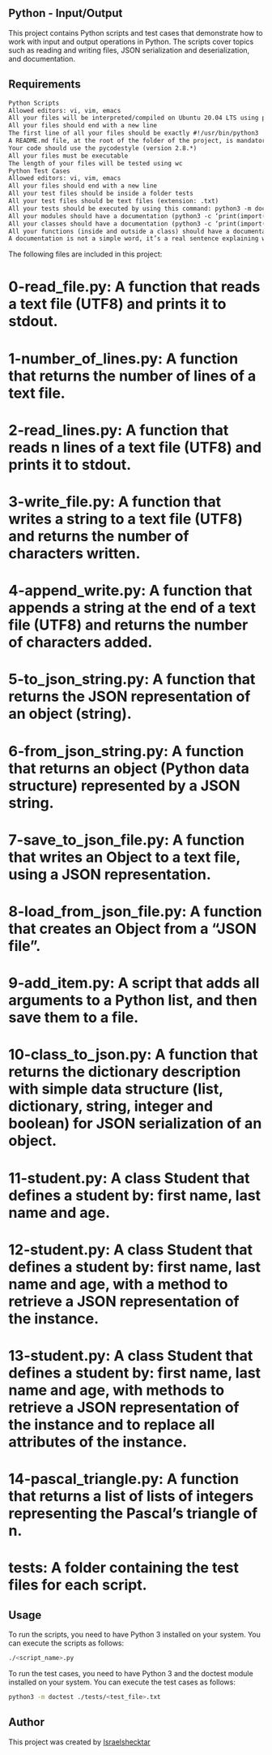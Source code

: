 ## Python - Input/Output
This project contains Python scripts and test cases that demonstrate how to work with input and output operations in Python. The scripts cover topics such as reading and writing files, JSON serialization and deserialization, and documentation.

## Requirements
```html
Python Scripts
Allowed editors: vi, vim, emacs
All your files will be interpreted/compiled on Ubuntu 20.04 LTS using python3 (version 3.8.5)
All your files should end with a new line
The first line of all your files should be exactly #!/usr/bin/python3
A README.md file, at the root of the folder of the project, is mandatory
Your code should use the pycodestyle (version 2.8.*)
All your files must be executable
The length of your files will be tested using wc
Python Test Cases
Allowed editors: vi, vim, emacs
All your files should end with a new line
All your test files should be inside a folder tests
All your test files should be text files (extension: .txt)
All your tests should be executed by using this command: python3 -m doctest ./tests/*
All your modules should have a documentation (python3 -c ‘print(import(“my_module”).doc)’)
All your classes should have a documentation (python3 -c ‘print(import(“my_module”).MyClass.doc)’)
All your functions (inside and outside a class) should have a documentation (python3 -c ‘print(import(“my_module”).my_function.doc)’ and python3 -c ‘print(import(“my_module”).MyClass.my_function.doc)’)
A documentation is not a simple word, it’s a real sentence explaining what’s the purpose of the module, class or method (the length of it will be verified)
```
The following files are included in this project:

# 0-read_file.py: A function that reads a text file (UTF8) and prints it to stdout.
# 1-number_of_lines.py: A function that returns the number of lines of a text file.
# 2-read_lines.py: A function that reads n lines of a text file (UTF8) and prints it to stdout.
# 3-write_file.py: A function that writes a string to a text file (UTF8) and returns the number of characters written.
# 4-append_write.py: A function that appends a string at the end of a text file (UTF8) and returns the number of characters added.
# 5-to_json_string.py: A function that returns the JSON representation of an object (string).
# 6-from_json_string.py: A function that returns an object (Python data structure) represented by a JSON string.
# 7-save_to_json_file.py: A function that writes an Object to a text file, using a JSON representation.
# 8-load_from_json_file.py: A function that creates an Object from a “JSON file”.
# 9-add_item.py: A script that adds all arguments to a Python list, and then save them to a file.
# 10-class_to_json.py: A function that returns the dictionary description with simple data structure (list, dictionary, string, integer and boolean) for JSON serialization of an object.
# 11-student.py: A class Student that defines a student by: first name, last name and age.
# 12-student.py: A class Student that defines a student by: first name, last name and age, with a method to retrieve a JSON representation of the instance.
# 13-student.py: A class Student that defines a student by: first name, last name and age, with methods to retrieve a JSON representation of the instance and to replace all attributes of the instance.
# 14-pascal_triangle.py: A function that returns a list of lists of integers representing the Pascal’s triangle of n.
# tests: A folder containing the test files for each script.
## Usage
To run the scripts, you need to have Python 3 installed on your system. You can execute the scripts as follows:
```bash
./<script_name>.py
```
To run the test cases, you need to have Python 3 and the doctest module installed on your system. You can execute the test cases as follows:
```bash
python3 -m doctest ./tests/<test_file>.txt
```
## Author
This project was created by [Israelshecktar](https://github.com/Israelshecktar)
